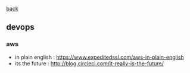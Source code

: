 [back](README.md)

## devops 

### aws
- in plain english : https://www.expeditedssl.com/aws-in-plain-english   
- its the future : http://blog.circleci.com/it-really-is-the-future/     
